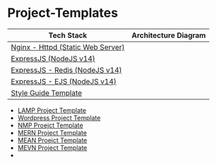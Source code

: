 # Project-Templates
| Tech Stack  | Architecture Diagram |
| ------------- | ------------- |
| [Nginx - Httpd (Static Web Server)](https://github.com/paulAlexSerban/template-nginx-httpd)  | |
| [ExpressJS (NodeJS v14)](https://github.com/paulAlexSerban/template-nodejs-14)  | |
| [ExpressJS - Redis (NodeJS v14)](https://github.com/paulAlexSerban/template-nodejs-redis) | |
| [ExpressJS - EJS (NodeJS v14)](https://github.com/paulAlexSerban/ejs-template) | |
| [Style Guide Template](https://github.com/paulAlexSerban/style-guide-template) | |

- [LAMP Project Template]()
- [Wordpress Project Template]()
- [NMP Proejct Template]()
- [MERN Project Template]()
- [MEAN Proejct Template]()
- [MEVN Project Template]()
- 
